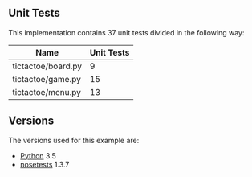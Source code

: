## Unit Tests

This implementation contains 37 unit tests divided in the following way:

|        Name          | Unit Tests |
| -------------------- | ---------- |
| tictactoe/board.py   |          9 |
| tictactoe/game.py    |         15 |
| tictactoe/menu.py    |         13 |

## Versions

The versions used for this example are:

- [Python][PD] 3.5
- [nosetests][ND] 1.3.7

[PD]:https://www.python.org/downloads/
[ND]:https://pypi.python.org/pypi/nose/